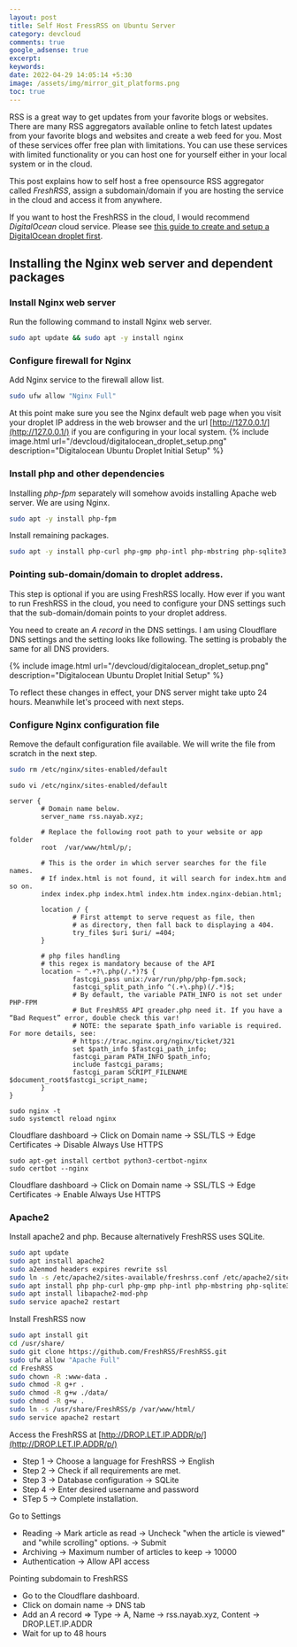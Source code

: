 ```yaml
---
layout: post
title: Self Host FressRSS on Ubuntu Server
category: devcloud
comments: true
google_adsense: true
excerpt: 
keywords: 
date: 2022-04-29 14:05:14 +5:30
image: /assets/img/mirror_git_platforms.png
toc: true
---
```

RSS is a great way to get updates from your favorite blogs or websites. There are many RSS aggregators available online to fetch latest updates from your favorite blogs and websites and create a web feed for you. Most of these services offer free plan with limitations. You can use these services with limited functionality or you can host one for yourself either in your local system or in the cloud.

This post explains how to self host a free opensource RSS aggregator called *FreshRSS*, assign a subdomain/domain if you are hosting the service in the cloud and access it from anywhere.

If you want to host the FreshRSS in the cloud, I would recommend *DigitalOcean* cloud service. Please see [this guide to create and setup a DigitalOcean droplet first](/devcloud/digitalocean-droplet-setup.html).
## Installing the Nginx web server and dependent packages
### Install Nginx web server
Run the following command to install Nginx web server.
```bash
sudo apt update && sudo apt -y install nginx
```
### Configure firewall for Nginx
Add Nginx service to the firewall allow list.
```bash
sudo ufw allow "Nginx Full"
```
At this point make sure you see the Nginx default web page when you visit your droplet IP address in the web browser and the url [http://127.0.0.1/](http://127.0.0.1/) if you are configuring in your local system.
{% include image.html url="/devcloud/digitalocean_droplet_setup.png" description="Digitalocean Ubuntu Droplet Initial Setup" %}
### Install php and other dependencies
Installing *php-fpm* separately will somehow avoids installing Apache web server. We are using Nginx.
```bash
sudo apt -y install php-fpm
```
Install remaining packages.
```bash
sudo apt -y install php-curl php-gmp php-intl php-mbstring php-sqlite3 php-xml php-zip
```
### Pointing sub-domain/domain to droplet address.
This step is optional if you are using FreshRSS locally. How ever if you want to run FreshRSS in the cloud, you need to configure your DNS settings such that the sub-domain/domain points to your droplet address.

You need to create an *A record* in the DNS settings. I am using Cloudflare DNS settings and the setting looks like following. The setting is probably the same for all DNS providers.

{% include image.html url="/devcloud/digitalocean_droplet_setup.png" description="Digitalocean Ubuntu Droplet Initial Setup" %}

To reflect these changes in effect, your DNS server might take upto 24 hours. Meanwhile let's proceed with next steps.

### Configure Nginx configuration file
Remove the default configuration file available. We will write the file from scratch in the next step.
```bash
sudo rm /etc/nginx/sites-enabled/default
```
```
sudo vi /etc/nginx/sites-enabled/default
```
```
server {
        # Domain name below.
        server_name rss.nayab.xyz;

        # Replace the following root path to your website or app folder
        root  /var/www/html/p/;

        # This is the order in which server searches for the file names.
        # If index.html is not found, it will search for index.htm and so on.
        index index.php index.html index.htm index.nginx-debian.html;

        location / {
                # First attempt to serve request as file, then
                # as directory, then fall back to displaying a 404.
                try_files $uri $uri/ =404;
        }

        # php files handling
        # this regex is mandatory because of the API
        location ~ ^.+?\.php(/.*)?$ {
                fastcgi_pass unix:/var/run/php/php-fpm.sock;
                fastcgi_split_path_info ^(.+\.php)(/.*)$;
                # By default, the variable PATH_INFO is not set under PHP-FPM
                # But FreshRSS API greader.php need it. If you have a “Bad Request” error, double check this var!
                # NOTE: the separate $path_info variable is required. For more details, see:
                # https://trac.nginx.org/nginx/ticket/321
                set $path_info $fastcgi_path_info;
                fastcgi_param PATH_INFO $path_info;
                include fastcgi_params;
                fastcgi_param SCRIPT_FILENAME $document_root$fastcgi_script_name;
        }
}
```
```
sudo nginx -t
sudo systemctl reload nginx
```
Cloudflare dashboard -> Click on Domain name -> SSL/TLS -> Edge Certificates -> Disable Always Use HTTPS
```
sudo apt-get install certbot python3-certbot-nginx
sudo certbot --nginx
```
Cloudflare dashboard -> Click on Domain name -> SSL/TLS -> Edge Certificates -> Enable Always Use HTTPS

### Apache2
Install apache2 and php. Because alternatively FreshRSS uses SQLite.
```bash
sudo apt update
sudo apt install apache2
sudo a2enmod headers expires rewrite ssl
sudo ln -s /etc/apache2/sites-available/freshrss.conf /etc/apache2/sites-enabled/freshrss.conf
sudo apt install php php-curl php-gmp php-intl php-mbstring php-sqlite3 php-xml php-zip
sudo apt install libapache2-mod-php
sudo service apache2 restart
```
Install FreshRSS now
```bash
sudo apt install git
cd /usr/share/
sudo git clone https://github.com/FreshRSS/FreshRSS.git
sudo ufw allow "Apache Full"
cd FreshRSS
sudo chown -R :www-data .
sudo chmod -R g+r .
sudo chmod -R g+w ./data/
sudo chmod -R g+w .
sudo ln -s /usr/share/FreshRSS/p /var/www/html/
sudo service apache2 restart
```
Access the FreshRSS at [http://DROP.LET.IP.ADDR/p/](http://DROP.LET.IP.ADDR/p/)

 * Step 1 -> Choose a language for FreshRSS -> English
 * Step 2 -> Check if all requirements are met.
 * Step 3 -> Database configuration -> SQLite
 * Step 4 -> Enter desired username and password
 * STep 5 -> Complete installation.

Go to Settings

 * Reading -> Mark article as read -> Uncheck "when the article is viewed" and "while scrolling" options. -> Submit
 * Archiving -> Maximum number of articles to keep -> 10000
 * Authentication -> Allow API access

Pointing subdomain to FreshRSS

 * Go to the Cloudflare dashboard.
 * Click on domain name -> DNS tab
 * Add an *A* record => Type -> A, Name -> rss.nayab.xyz, Content -> DROP.LET.IP.ADDR
 * Wait for up to 48 hours


